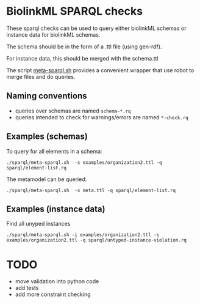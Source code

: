 # BiolinkML SPARQL checks

These sparql checks can be used to query either biolinkML schemas or
instance data for biolinkML schemas.

The schema should be in the form of a .ttl file (using gen-rdf).

For instance data, this should be merged with the schema.ttl

The script [meta-sparql.sh](meta-sparql.sh) provides a convenient
wrapper that use robot to merge files and do queries.

## Naming conventions

 - queries over schemas are named `schema-*.rq`
 - queries intended to check for warnings/errors are named `*-check.rq`

## Examples (schemas)

To query for all elements in a schema:

`./sparql/meta-sparql.sh  -s examples/organization2.ttl -q sparql/element-list.rq`

The metamodel can be queried:

`./sparql/meta-sparql.sh  -s meta.ttl -q sparql/element-list.rq`

## Examples (instance data)

Find all unyped instances

`./sparql/meta-sparql.sh -i examples/organization2.ttl -s examples/organization2.ttl -q sparql/untyped-instance-violation.rq`

# TODO

 - move validation into python code
 - add tests
 - add more constraint checking

